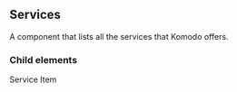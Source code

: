 ## Services
A component that lists all the services that Komodo offers.

### Child elements
Service Item
